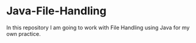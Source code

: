 # Java-File-Handling
In this repository I am going to work with File Handling using Java for my own practice.
